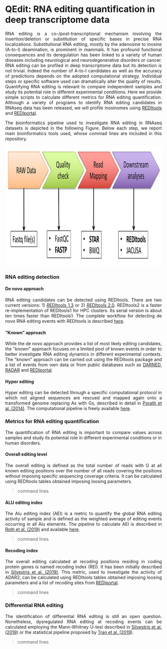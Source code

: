 <html xmlns="http://www.w3.org/1999/xhtml">
  <head>
    <meta http-equiv="Content-Type" content="text/html; charset=utf-8" />  
  </head>
  <body>
<div>
<h1>QEdit: RNA editing quantification in deep transcriptome data</h1>
</div> 
<p align="justify">
RNA editing is a co-/post-transcriptional mechanism involving the insertion/deletion or substitution of specific bases in precise RNA localizations. Substitutional RNA editing, mostly by the adenosine to inosine (A-to-I) deamination, is prominent in mammals.
It has profound functional consequences and its deregulation has been linked to a variety of human diseases including neurological and neurodegenerative disorders or cancer.
RNA editing can be profiled in deep transcriptome data but its detection is not trivial. Indeed the number of A-to-I candidates as well as the accuracy of predictions depends on the adopted computational strategy. Individual steps or specific software used can dramatically alter the quality of results.
Quantifying RNA editing is relevant to compare independent samples and study its potential role in different experimental conditions.
Here we provide simple scripts to calculate different metrics for RNA editing quantification.
Although a variety of programs to identify RNA editing candidates in RNAseq data has been released, we will profile inosinomes using <a href="https://github.com/BioinfoUNIBA/REDItools">REDItools</a> and <a href="http://srv00.recas.ba.infn.it/atlas/index.html">REDIportal</a>.
</p>
<p align="justify">The bioinformatics pipeline used to investigate RNA editing in RNAseq datasets is depicted in the following Figure. Below each step, we report main bioinformatics tools used, whose commad lines are included in this repository.
</p>  
<img src="fig1_qedit.jpg" height="385" width="1000">
<h3>RNA editing detection</h3>
<h4>De novo approach</h4>
<p align="justify">
RNA editing candidates can be detected using REDItools. There are two current versions: 1) <a href="https://github.com/BioinfoUNIBA/REDItools">REDItools 1.3</a> or 2) <a href="https://github.com/BioinfoUNIBA/REDItools2">REDItools 2.0</a>.
REDItools2 is a faster re-implementation of REDItools1 for HPC clusters. Its serial version is about ten times faster than REDItools1.
The complete workflow for detecting de novo RNA editing events with REDItools is described <a href="https://github.com/BioinfoUNIBA/REDItools#Nature%20Protocol%20scripts">here</a>.
</p>
<h4>“Known” approach</h4>
<p align="justify">While the de novo approach provides a list of most likely editing candidates, the "known" approach focuses on a limited pool of known events in order to better investigate RNA editing dynamics in different experimental contexts. The "known" approach can be carried out using the REDItools package and a list of events from own data or from public databases such as <a href="https://darned.ucc.ie/">DARNED</a>, <a href="http://rnaedit.com/">RADAR</a> and <a href="http://srv00.recas.ba.infn.it/atlas/index.html">REDIportal</a>.</p>

<h4>Hyper editing</h4>
<p align="justify">Hyper editing can be detected through a specific computational protocol in which not aligned sequences are rescued and mapped again onto a transformed genome replacing As with Gs, described in detail in <a href="https://www.ncbi.nlm.nih.gov/pubmed/25158696">Porath et al. (2014)</a>. The computational pipeline is freely available <a href="https://github.com/hagitpt/Hyper-editing">here</a>.

<h3>Metrics for RNA editing quantification</h3>
<p align="justify">The quantification of RNA editing is important to compare values across samples and study its potential role in different experimental conditions or in human disorders.</p>

<h4>Overall editing level</h4>
<p align="justify">The overall editing is defined as the total number of reads with G at all known editing positions over the number of all reads covering the positions without imposing specific sequencing coverage criteria. It can be calculated using REDItools tables obtained imposing loosing parameters.</p>

> command lines

<h4>ALU editing index</h4>
<p align="justify">The Alu editing index (AEI) is a metric to quantify the global RNA editing activity of sample and is defined as the weighted average of editing events occurring in all Alu elements. The pipeline to calculate AEI is described in <a href="https://www.ncbi.nlm.nih.gov/pubmed/31636457">Roth et al. (2019)</a> and available <a href="https://github.com/a2iEditing/RNAEditingIndexer">here</a>.</p>

> command lines

<h4>Recoding index</h4>
<p align="justify">The overall editing calculated at recoding positions residing in coding protein genes is named recoding index (REI). It has been initially described in <a href="https://www.ncbi.nlm.nih.gov/pubmed/30760294">Silvestris et al. (2019)</a>. This metric, used to investigate the activity of ADAR2, can be calculated using REDItools tables obtained imposing loosing parameters and a list of recoding sites from <a href="http://srv00.recas.ba.infn.it/atlas/index.html">REDIportal</a>.</p>

> command lines

<h3>Differential RNA editing</h3>
<p align="justify">The identification of differential RNA editing is still an open question. Nonetheless, dysregulated RNA editing at recoding events can be calculated employing the Mann-Whitney U-test described in <a href="https://www.ncbi.nlm.nih.gov/pubmed/30760294">Silvestris et al. (2019)</a> or the statistical pipeline proposed by <a href="https://www.ncbi.nlm.nih.gov/pubmed/30559470">Tran et al. (2019)</a>.</p>

> command lines

</body>
</html>
